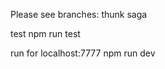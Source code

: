 Please see branches:
    thunk
    saga

test
    npm run test
    
run for localhost:7777
    npm run dev

